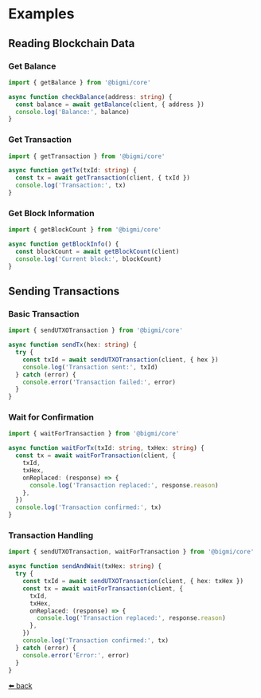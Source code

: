 # Examples

## Reading Blockchain Data

### Get Balance

```typescript
import { getBalance } from '@bigmi/core'

async function checkBalance(address: string) {
  const balance = await getBalance(client, { address })
  console.log('Balance:', balance)
}
```

### Get Transaction

```typescript
import { getTransaction } from '@bigmi/core'

async function getTx(txId: string) {
  const tx = await getTransaction(client, { txId })
  console.log('Transaction:', tx)
}
```

### Get Block Information

```typescript
import { getBlockCount } from '@bigmi/core'

async function getBlockInfo() {
  const blockCount = await getBlockCount(client)
  console.log('Current block:', blockCount)
}
```

## Sending Transactions

### Basic Transaction

```typescript
import { sendUTXOTransaction } from '@bigmi/core'

async function sendTx(hex: string) {
  try {
    const txId = await sendUTXOTransaction(client, { hex })
    console.log('Transaction sent:', txId)
  } catch (error) {
    console.error('Transaction failed:', error)
  }
}
```

### Wait for Confirmation

```typescript
import { waitForTransaction } from '@bigmi/core'

async function waitForTx(txId: string, txHex: string) {
  const tx = await waitForTransaction(client, {
    txId,
    txHex,
    onReplaced: (response) => {
      console.log('Transaction replaced:', response.reason)
    },
  })
  console.log('Transaction confirmed:', tx)
}
```

### Transaction Handling

```typescript
import { sendUTXOTransaction, waitForTransaction } from '@bigmi/core'

async function sendAndWait(txHex: string) {
  try {
    const txId = await sendUTXOTransaction(client, { hex: txHex })
    const tx = await waitForTransaction(client, {
      txId,
      txHex,
      onReplaced: (response) => {
        console.log('Transaction replaced:', response.reason)
      },
    })
    console.log('Transaction confirmed:', tx)
  } catch (error) {
    console.error('Error:', error)
  }
}
```

[⬅️ back](./index.md)
